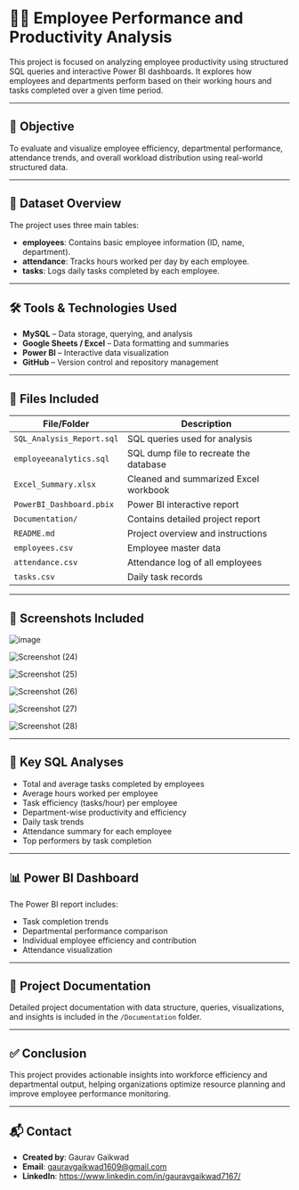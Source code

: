 # 🧑‍💼 Employee Performance and Productivity Analysis

This project is focused on analyzing employee productivity using structured SQL queries and interactive Power BI dashboards. It explores how employees and departments perform based on their working hours and tasks completed over a given time period.

---

## 📌 Objective

To evaluate and visualize employee efficiency, departmental performance, attendance trends, and overall workload distribution using real-world structured data.

---

## 📁 Dataset Overview

The project uses three main tables:

- **employees**: Contains basic employee information (ID, name, department).
- **attendance**: Tracks hours worked per day by each employee.
- **tasks**: Logs daily tasks completed by each employee.

---

## 🛠️ Tools & Technologies Used

- **MySQL** – Data storage, querying, and analysis  
- **Google Sheets / Excel** – Data formatting and summaries  
- **Power BI** – Interactive data visualization  
- **GitHub** – Version control and repository management

---

## 📂 Files Included

| File/Folder           | Description                             |
|-----------------------|-----------------------------------------|
| `SQL_Analysis_Report.sql` | SQL queries used for analysis      |
| `employeeanalytics.sql`   | SQL dump file to recreate the database |
| `Excel_Summary.xlsx`      | Cleaned and summarized Excel workbook |
| `PowerBI_Dashboard.pbix`  | Power BI interactive report          |
| `Documentation/`          | Contains detailed project report     |
| `README.md`               | Project overview and instructions    |
| `employees.csv`           | Employee master data                 |
| `attendance.csv`          | Attendance log of all employees      |
| `tasks.csv`               | Daily task records                   |

---


## 📸 Screenshots Included

![image](https://github.com/user-attachments/assets/9cc20de4-af74-4af9-8b29-9990923c56e9)


![Screenshot (24)](https://github.com/user-attachments/assets/6834e870-b2d8-4398-b528-0c45ea4c0a1f)


![Screenshot (25)](https://github.com/user-attachments/assets/9fa1271f-cd28-4c19-8aa1-a378f3dcca8a)


![Screenshot (26)](https://github.com/user-attachments/assets/a45fcc7a-5425-4fe0-b621-3400448d748b)


![Screenshot (27)](https://github.com/user-attachments/assets/5d783724-0cd5-4677-8875-a2fdf0c4357d)


![Screenshot (28)](https://github.com/user-attachments/assets/af8a253d-bb2f-4a15-a9f4-dc8e59263e02)


---


## 🧠 Key SQL Analyses

- Total and average tasks completed by employees  
- Average hours worked per employee  
- Task efficiency (tasks/hour) per employee  
- Department-wise productivity and efficiency  
- Daily task trends  
- Attendance summary for each employee  
- Top performers by task completion  

---


## 📊 Power BI Dashboard

The Power BI report includes:
- Task completion trends
- Departmental performance comparison
- Individual employee efficiency and contribution
- Attendance visualization

---


## 📄 Project Documentation

Detailed project documentation with data structure, queries, visualizations, and insights is included in the `/Documentation` folder.

---


## ✅ Conclusion

This project provides actionable insights into workforce efficiency and departmental output, helping organizations optimize resource planning and improve employee performance monitoring.

---


## 📬 Contact

- **Created by**: Gaurav Gaikwad  
- **Email**: gauravgaikwad1609@gmail.com  
- **LinkedIn**: https://www.linkedin.com/in/gauravgaikwad7167/  
